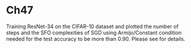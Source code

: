 # Ch47
Training ResNet-34 on the CIFAR-10 dataset and plotted the number of steps and the SFO complexities of SGD using Armijo/Constant condition needed for the test accuracy to be more than 0.90. Please see  for details.

